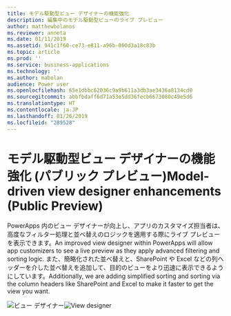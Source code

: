 ```yaml
---
title: モデル駆動型ビュー デザイナーの機能強化
description: 編集中のモデル駆動型ビューのライブ プレビュー
author: matthewbolanos
ms.reviewer: anneta
ms.date: 01/11/2019
ms.assetid: 941c1f60-ce73-e811-a96b-000d3a18c83b
ms.topic: article
ms.prod: ''
ms.service: business-applications
ms.technology: ''
ms.author: mabolan
audience: Power user
ms.openlocfilehash: 65e1dbbc62036c9a9b611a3db3ae3436a8134cd0
ms.sourcegitcommit: abbfbdaff6d71a53e5dd36fecb6673080c49e5d6
ms.translationtype: HT
ms.contentlocale: ja-JP
ms.lasthandoff: 01/26/2019
ms.locfileid: "289528"
---
```

# <a name="model-driven-view-designer-enhancements-public-preview"></a><span data-ttu-id="e751b-103">モデル駆動型ビュー デザイナーの機能強化 (パブリック プレビュー)</span><span class="sxs-lookup"><span data-stu-id="e751b-103">Model-driven view designer enhancements (Public Preview)</span></span>




<span data-ttu-id="e751b-104">PowerApps 内のビュー デザイナーが向上し、アプリのカスタマイズ担当者は、高度なフィルター処理と並べ替えのロジックを適用する際にライブ プレビューを表示できます。</span><span class="sxs-lookup"><span data-stu-id="e751b-104">An improved view designer within PowerApps will allow app customizers to see a live preview as they apply advanced filtering and sorting logic.</span></span> <span data-ttu-id="e751b-105">また、簡略化された並べ替えと、SharePoint や Excel などの列ヘッダーを介した並べ替えを追加して、目的のビューをより迅速に表示できるようにしています。</span><span class="sxs-lookup"><span data-stu-id="e751b-105">Additionally, we are adding simplified sorting and sorting via the column headers like SharePoint and Excel to make it faster to get the view you want.</span></span>

<span data-ttu-id="e751b-106">![ビュー デザイナー](media/viewDesigner.png  "ビュー デザイナー")</span><span class="sxs-lookup"><span data-stu-id="e751b-106">![View designer](media/viewDesigner.png  "View designer")</span></span>